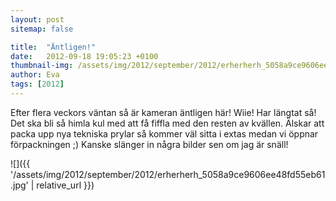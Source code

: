 ```yaml
---
layout: post
sitemap: false

title:  "Äntligen!"
date:   2012-09-18 19:05:23 +0100
thumbnail-img: /assets/img/2012/september/2012/erherherh_5058a9ce9606ee48fd55eb61.jpg
author: Eva
tags: [2012]
---
```


Efter flera veckors väntan så är kameran äntligen här! Wiie! Har längtat så! Det ska bli så himla kul med att få fiffla med den resten av kvällen. Älskar att packa upp nya tekniska prylar så kommer väl sitta i extas medan vi öppnar förpackningen ;) Kanske slänger in några bilder sen om jag är snäll!

![]({{ '/assets/img/2012/september/2012/erherherh_5058a9ce9606ee48fd55eb61.jpg'  | relative_url }})

